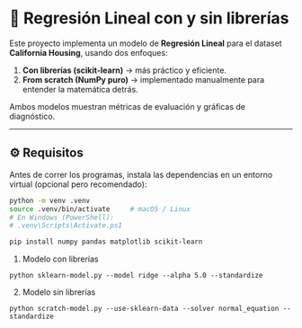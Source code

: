 # 📘 Regresión Lineal con y sin librerías

Este proyecto implementa un modelo de **Regresión Lineal** para el dataset **California Housing**, usando dos enfoques:

1. **Con librerías (scikit-learn)** → más práctico y eficiente.  
2. **From scratch (NumPy puro)** → implementado manualmente para entender la matemática detrás.

Ambos modelos muestran métricas de evaluación y gráficas de diagnóstico.

---

## ⚙️ Requisitos

Antes de correr los programas, instala las dependencias en un entorno virtual (opcional pero recomendado):

```bash
python -m venv .venv
source .venv/bin/activate     # macOS / Linux
# En Windows (PowerShell):
# .venv\Scripts\Activate.ps1

pip install numpy pandas matplotlib scikit-learn
```
1. Modelo con librerías

```
python sklearn-model.py --model ridge --alpha 5.0 --standardize
```

2. Modelo sin librerías
```
python scratch-model.py --use-sklearn-data --solver normal_equation --standardize
```